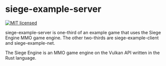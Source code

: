 # siege-example-server

[![MIT licensed](https://img.shields.io/badge/license-MIT-blue.svg)](./LICENSE)

siege-example-server is one-third of an example game that uses the Siege Engine
MMO game engine.  The other two-thirds are siege-example-client and siege-example-net.

The Siege Engine is an MMO game engine on the Vulkan API written in the Rust language.
